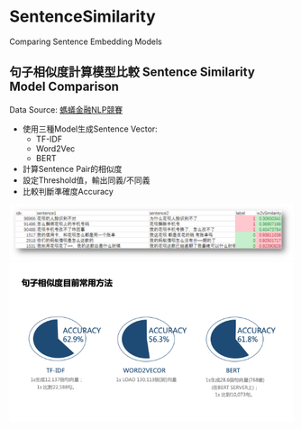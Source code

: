 # SentenceSimilarity
Comparing Sentence Embedding Models

## 句子相似度計算模型比較 Sentence Similarity Model Comparison

Data Source: [螞蟻金融NLP競賽](https://dc.cloud.alipay.com/index?click_from=MAIL&_bdType=acafbbbiahdahhadhiih#/topic/intro?id=3)

- 使用三種Model生成Sentence Vector:
	- TF-IDF
	- Word2Vec
	- BERT
- 計算Sentence Pair的相似度
- 設定Threshold值，輸出同義/不同義
- 比較判斷準確度Accuracy

![alt text](SentenceSimilarityCalculate.png "TFIDF")
![alt text](句子相似度比較.png "SentSimilar")